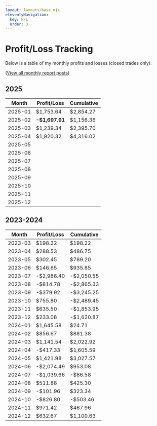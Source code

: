 ```yaml
---
layout: layouts/base.njk
eleventyNavigation:
  key: P/L
  order: 3
---
```

# Profit/Loss Tracking

Below is a table of my monthly profits and losses (closed trades only).

(<a href="/tags/monthly-report/">View all monthly report posts</a>)

## 2025

<div class="pl-table">

|**Month**|**Profit/Loss**|**Cumulative**|
|---|---|---|
|2025-01|$1,753.64|$2,854.27|
|2025-02|**-$1,697.91**|$1,156.36|
|2025-03|$1,239.34|$2,395.70|
|2025-04|$1,920.32|$4,316.02|
|2025-05|||
|2025-06|||
|2025-07|||
|2025-08|||
|2025-09|||
|2025-10|||
|2025-11|||
|2025-12|||

</div>

## 2023-2024

<div class="pl-table">

|**Month**|**Profit/Loss**|**Cumulative**|
|---|---|---|
|2023-03|$198.22|$198.22|
|2023-04|$288.53|$486.75|
|2023-05|$302.45|$789.20|
|2023-06|$146.65|$935.85|
|2023-07|-$2,986.40|-$2,050.55|
|2023-08|-$814.78|-$2,865.33|
|2023-09|-$379.92|-$3,245.25|
|2023-10|$755.80|-$2,489.45|
|2023-11|$635.50|-$1,853.95|
|2023-12|$233.08|-$1,620.87|
|2024-01|$1,645.58|$24.71|
|2024-02|$856.67|$881.38|
|2024-03|$1,141.54|$2,022.92|
|2024-04|-$417.33|$1,605.59|
|2024-05|$1,421.98|$3,027.57|
|2024-06|-$2,074.49|$953.08|
|2024-07|-$1,039.66|-$86.58|
|2024-08|$511.88|$425.30|
|2024-09|-$101.96|$323.34|
|2024-10|-$826.80|-$503.46|
|2024-11|$971.42|$467.96|
|2024-12|$632.67|$1,100.63|

</div>
